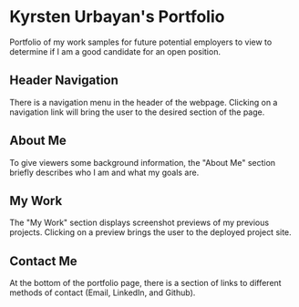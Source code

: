 # Kyrsten Urbayan's Portfolio
Portfolio of my work samples for future potential employers to view to determine if I am a good candidate for an open position.

## Header Navigation
There is a navigation menu in the header of the webpage. Clicking on a navigation link will bring the user to the desired section of the page.

## About Me
To give viewers some background information, the "About Me" section briefly describes who I am and what my goals are.

## My Work
The "My Work" section displays screenshot previews of my previous projects. Clicking on a preview brings the user to the deployed project site.

## Contact Me
At the bottom of the portfolio page, there is a section of links to different methods of contact (Email, LinkedIn, and Github).